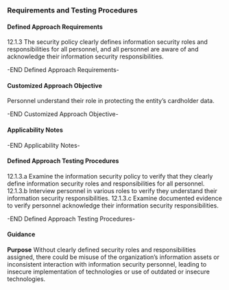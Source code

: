 ### Requirements and Testing Procedures

#### Defined Approach Requirements
12.1.3 The security policy clearly defines information security roles and responsibilities for all personnel, and all personnel are aware of and acknowledge their information security responsibilities.

-END Defined Approach Requirements- 
#### Customized Approach Objective
Personnel understand their role in protecting the entity’s cardholder data.

-END Customized Approach Objective- 
#### Applicability Notes



-END Applicability Notes- 
#### Defined Approach Testing Procedures
12.1.3.a Examine the information security policy to verify that they clearly define information security roles and responsibilities for all personnel.
12.1.3.b Interview personnel in various roles to verify they understand their information security responsibilities.
12.1.3.c Examine documented evidence to verify personnel acknowledge their information security responsibilities.

-END Defined Approach Testing Procedures- 
#### Guidance
**Purpose**
Without clearly defined security roles and responsibilities assigned, there could be misuse of the organization’s information assets or inconsistent interaction with information security personnel, leading to insecure implementation of technologies or use of outdated or insecure technologies.